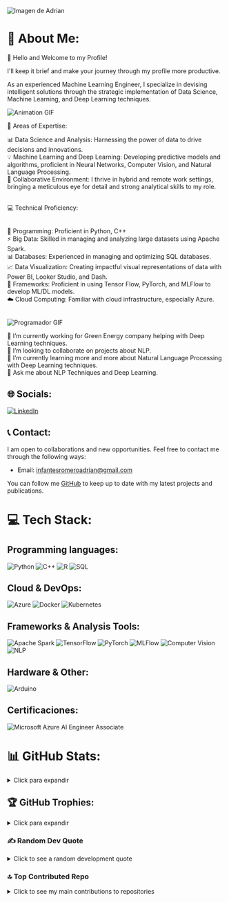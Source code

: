 ![Imagen de Adrian](https://github.com/infantesromeroadrian/infantesromeroadrian/blob/320f6bccf8e0b25f5cd0567cc45c8b040c681317/DALL%C2%B7E%202024-01-06%2016.22.17%20-%20Craft%20a%20LinkedIn%20banner%20with%20the%20dimensions%201536%20x%20396%20pixels%2C%20featuring%20an%20animated%20character%20in%20a%20distinct%203D%20Pixar%20animation%20style%2C%20resembling%20the%20%20(2).png
)


# 💫 About Me:
👋 Hello and Welcome to my Profile! <br>

I'll keep it brief and make your journey through my profile more productive. <br>

As an experienced Machine Learning Engineer, I specialize in devising intelligent solutions through the strategic implementation of Data Science, Machine Learning, and Deep Learning techniques. <br>

![Animation GIF](https://media.giphy.com/media/FnsyaPjzV7ZdNLB9sx/giphy.gif)

🎯 Areas of Expertise: <br>

📊 Data Science and Analysis: Harnessing the power of data to drive decisions and innovations. <br>
💡 Machine Learning and Deep Learning: Developing predictive models and algorithms, proficient in Neural Networks, Computer Vision, and Natural Language Processing. <br>
🤝 Collaborative Environment: I thrive in hybrid and remote work settings, bringing a meticulous eye for detail and strong analytical skills to my role. <br><br>

💻 Technical Proficiency: <br><br>

🐍 Programming: Proficient in Python, C++ <br>
⚡ Big Data: Skilled in managing and analyzing large datasets using Apache Spark. <br>
📊 Databases: Experienced in managing and optimizing SQL databases. <br>
📈 Data Visualization: Creating impactful visual representations of data with Power BI, Looker Studio, and Dash. <br>
🧠 Frameworks: Proficient in using Tensor Flow, PyTorch, and MLFlow to develop ML/DL models. <br>
☁️ Cloud Computing: Familiar with cloud infrastructure, especially Azure. <br>
<br>

![Programador GIF](https://media.giphy.com/media/qgQUggAC3Pfv687qPC/giphy.gif)

🔭 I’m currently working for Green Energy company helping with Deep Learning techniques.<br>👯 I’m looking to collaborate on projects about NLP.<br>🌱 I’m currently learning more and more about Natural Language Processing with Deep Learning techniques.<br>💬 Ask me about NLP Techniques and Deep Learning.

## 🌐 Socials:
[![LinkedIn](https://img.shields.io/badge/LinkedIn-%230077B5.svg?logo=linkedin&logoColor=white)](https://www.linkedin.com/in/adrianinfantes)

## 📞 Contact:
I am open to collaborations and new opportunities. Feel free to contact me through the following ways:

- Email: infantesromeroadrian@gmail.com

You can follow me [GitHub](https://github.com/infantesromeroadrian) to keep up to date with my latest projects and publications.

# 💻 Tech Stack:
## Programming languages:
![Python](https://img.shields.io/badge/python-3670A0?style=for-the-badge&logo=python&logoColor=ffdd54) 
![C++](https://img.shields.io/badge/c++-%2300599C.svg?style=for-the-badge&logo=c%2B%2B&logoColor=white)
![R](https://img.shields.io/badge/r-%23276DC3.svg?style=for-the-badge&logo=r&logoColor=white) 
![SQL](https://img.shields.io/badge/sql-%2307405e.svg?style=for-the-badge&logo=sql&logoColor=white)

## Cloud & DevOps:
![Azure](https://img.shields.io/badge/Azure-%230072C6.svg?style=for-the-badge&logo=microsoft-azure&logoColor=white)
![Docker](https://img.shields.io/badge/docker-%230db7ed.svg?style=for-the-badge&logo=docker&logoColor=white)
![Kubernetes](https://img.shields.io/badge/kubernetes-%23326ce5.svg?style=for-the-badge&logo=kubernetes&logoColor=white)

## Frameworks & Analysis Tools:
![Apache Spark](https://img.shields.io/badge/Apache%20Spark-%23E25A1C.svg?style=for-the-badge&logo=apache-spark&logoColor=white)
![TensorFlow](https://img.shields.io/badge/TensorFlow-%23FF6F00.svg?style=for-the-badge&logo=TensorFlow&logoColor=white)
![PyTorch](https://img.shields.io/badge/PyTorch-%23EE4C2C.svg?style=for-the-badge&logo=PyTorch&logoColor=white) 
![MLFlow](https://img.shields.io/badge/MLFlow-%23E65513.svg?style=for-the-badge&logo=MLFlow&logoColor=white)
![Computer Vision](https://img.shields.io/badge/Computer%20Vision-%23FFBF00.svg?style=for-the-badge&logo=Computer%20Vision&logoColor=black)
![NLP](https://img.shields.io/badge/NLP-%230072C6.svg?style=for-the-badge&logo=NLP&logoColor=white)

## Hardware & Other:
![Arduino](https://img.shields.io/badge/-Arduino-00979D?style=for-the-badge&logo=Arduino&logoColor=white)

## Certificaciones:
![Microsoft Azure AI Engineer Associate](https://img.shields.io/badge/Microsoft%20Azure%20AI%20Engineer%20Associate-%230072C6.svg?style=for-the-badge&logo=microsoft-azure&logoColor=white)

# 📊 GitHub Stats:

<details>
<summary>Click para expandir</summary>
<p align="center">
  <img width="48%" src="https://github-readme-stats.vercel.app/api?username=infantesromeroadrian&theme=dracula&show_icons=true&count_private=true&hide_title=true" />
  <img width="48%" src="https://github-readme-streak-stats.herokuapp.com/?user=infantesromeroadrian&theme=dracula" />
</p>
<p align="center">
  <img src="https://github-readme-stats.vercel.app/api/top-langs/?username=infantesromeroadrian&theme=dracula&layout=compact&hide_title=true" />
</p>
</details>

## 🏆 GitHub Trophies:

<details>
<summary>Click para expandir</summary>
<p align="center">
  <img src="https://github-profile-trophy.vercel.app/?username=infantesromeroadrian&theme=dracula&no-frame=true&margin-w=25&margin-h=15" />
</p>
</details>

### ✍️ Random Dev Quote
<details>
<summary>Click to see a random development quote</summary>
<p align="center">
  <img src="https://quotes-github-readme.vercel.app/api?type=horizontal&theme=tokyonight" />
</p>
</details>

### 🔝 Top Contributed Repo
<details>
<summary>Click to see my main contributions to repositories</summary>
<p align="center">
  <img src="https://github-contributor-stats.vercel.app/api?username=infantesromeroadrian&limit=5&theme=dracula&combine_all_yearly_contributions=true" />
</p>
</details>

